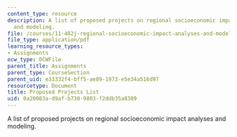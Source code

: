 ```yaml
---
content_type: resource
description: A list of proposed projects on regional socioeconomic impact analyses
  and modeling.
file: /courses/11-482j-regional-socioeconomic-impact-analyses-and-modeling-fall-2008/0a20083ad9afb7309803f2ddb35a8389_pset2_feedback.pdf
file_type: application/pdf
learning_resource_types:
- Assignments
ocw_type: OCWFile
parent_title: Assignments
parent_type: CourseSection
parent_uid: e33332f4-bff5-ae89-1973-e5e34a516d97
resourcetype: Document
title: Proposed Projects List
uid: 0a20083a-d9af-b730-9803-f2ddb35a8389
---
```

A list of proposed projects on regional socioeconomic impact analyses and modeling.

